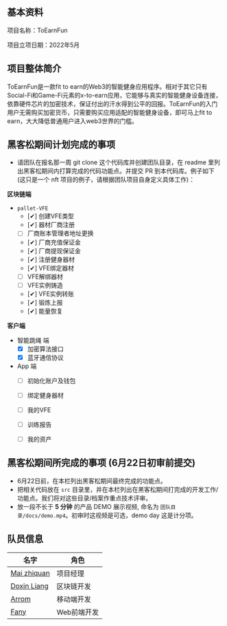 ## 基本资料

项目名称：ToEarnFun

项目立项日期：2022年5月

## 项目整体简介

ToEarnFun是一款fit to earn的Web3的智能健身应用程序。相对于其它只有Social-Fi和Game-Fi元素的x-to-earn应用，它能够与真实的智能健身设备连接，依靠硬件芯片的加密技术，保证付出的汗水得到公平的回报。ToEarnFun的入门用户无需购买加密货币，只需要购买应用适配的智能健身设备，即可马上fit to earn，大大降低普通用户进入web3世界的门槛。

## 黑客松期间计划完成的事项

- 请团队在报名那一周 git clone 这个代码库并创建团队目录，在 readme 里列出黑客松期间内打算完成的代码功能点。并提交 PR 到本代码库。例子如下 (这只是一个 nft 项目的例子，请根据团队项目自身定义具体工作)：

**区块链端**

- `pallet-VFE`
  - [✔] 创建VFE类型
  - [✔] 器材厂商注册
  - [ ] 厂商账本管理者地址更换
  - [✔] 厂商充值保证金
  - [✔] 厂商提现保证金
  - [✔] 注册健身器材
  - [✔] VFE绑定器材
  - [ ] VFE解绑器材
  - [ ] VFE实例铸造
  - [✔] VFE实例转账
  - [✔] 锻炼上报
  - [✔] 能量恢复

**客户端**

- 智能跳绳 端
  - [x] 加密算法接口
  - [x] 蓝牙通信协议

- App 端
  - [ ] 初始化账户及钱包
  - [ ] 绑定健身器材
  - [ ] 我的VFE
  - [ ] 训练报告
  - [ ] 我的资产


## 黑客松期间所完成的事项 (6月22日初审前提交)

- 6月22日前，在本栏列出黑客松期间最终完成的功能点。
- 把相关代码放在 `src` 目录里，并在本栏列出在黑客松期间打完成的开发工作/功能点。我们将对这些目录/档案作重点技术评审。
- 放一段不长于 **5 分钟** 的产品 DEMO 展示视频, 命名为 `团队目录/docs/demo.mp4`。初审时这视频是可选，demo day 这是计分项。

## 队员信息

| 名字                                         | 角色        |
|----------------------------------------------|-----------|
| [Mai zhiquan](https://github.com/zhiquan911) | 项目经理    |
| [Doxin Liang](https://github.com/metadex003) | 区块链开发  |
| [Arrom](https://github.com/shenzhen-arrom)   | 移动端开发  |
| [Fany](https://github.com/fanyinghao)        | Web前端开发 |

